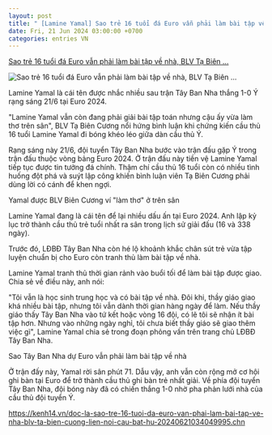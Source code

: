 ```yaml
---
layout: post
title: " [Lamine Yamal] Sao trẻ 16 tuổi đá Euro vẫn phải làm bài tập về nhà, BLV Tạ Biên ..."
date: Fri, 21 Jun 2024 03:00:00 +0700
categories: entries VN
---
```

[Sao trẻ 16 tuổi đá Euro vẫn phải làm bài tập về nhà, BLV Tạ Biên ...](https://kenh14.vn/doc-la-sao-tre-16-tuoi-da-euro-van-phai-lam-bai-tap-ve-nha-blv-ta-bien-cuong-lien-noi-cau-bat-hu-20240621034049995.chn)

![Sao trẻ 16 tuổi đá Euro vẫn phải làm bài tập về nhà, BLV Tạ Biên ...](https://kenh14cdn.com/zoom/600_315/203336854389633024/2024/6/20/photo1718914968531-17189149686311694706974.png)

Lamine Yamal là cái tên được nhắc nhiều sau trận Tây Ban Nha thắng 1-0 Ý rạng sáng 21/6 tại Euro 2024.

"Lamine Yamal vẫn còn đang phải giải bài tập toán nhưng cậu ấy vừa làm thơ trên sân", BLV Tạ Biên Cương nổi hứng bình luận khi chứng kiến cầu thủ 16 tuổi Lamine Yamal đi bóng khéo léo giữa dàn cầu thủ Ý.

Rạng sáng này 21/6, đội tuyển Tây Ban Nha bước vào trận đấu gặp Ý trong trận đấu thuộc vòng bảng Euro 2024. Ở trận đấu này tiền vệ Lamine Yamal tiếp tục được tin tưởng đá chính. Thậm chí cầu thủ 16 tuổi còn có nhiều tình huống đột phá và suýt lập công khiến bình luận viên Tạ Biên Cương phải dùng lời có cánh để khen ngợi.

Yamal được BLV Biên Cương ví "làm thơ" ở trên sân

Lamine Yamal đang là cái tên để lại nhiều dấu ấn tại Euro 2024. Anh lập kỷ lục trở thành cầu thủ trẻ tuổi nhất ra sân trong lịch sử giải đấu (16 và 338 ngày).



Trước đó, LĐBĐ Tây Ban Nha còn hé lộ khoảnh khắc chân sút trẻ vừa tập luyện chuẩn bị cho Euro còn tranh thủ làm bài tập về nhà.

Lamine Yamal tranh thủ thời gian rảnh vào buổi tối để làm bài tập được giao. Chia sẻ về điều này, anh nói:

"Tôi vẫn là học sinh trung học và có bài tập về nhà. Đôi khi, thầy giáo giao khá nhiều bài tập, nhưng tôi vẫn dành thời gian hàng ngày để làm. Nếu thầy giáo thấy Tây Ban Nha vào tứ kết hoặc vòng 16 đội, có lẽ tôi sẽ nhận ít bài tập hơn. Nhưng vào những ngày nghỉ, tôi chưa biết thầy giáo sẽ giao thêm việc gì", Lamine Yamal chia sẻ trong đoạn phỏng vấn trên trang chủ LĐBĐ Tây Ban Nha.

Sao Tây Ban Nha dự Euro vẫn phải làm bài tập về nhà

Ở trận đấy này, Yamal rời sân phút 71. Dẫu vậy, anh vẫn còn rộng mở cơ hội ghi bàn tại Euro để trở thành cầu thủ ghi bàn trẻ nhất giải. Về phía đội tuyển Tây Ban Nha, đội bóng này đã có chiến thắng 1-0 nhờ pha phản lưới nhà của cầu thủ đội tuyển Ý.





https://kenh14.vn/doc-la-sao-tre-16-tuoi-da-euro-van-phai-lam-bai-tap-ve-nha-blv-ta-bien-cuong-lien-noi-cau-bat-hu-20240621034049995.chn

